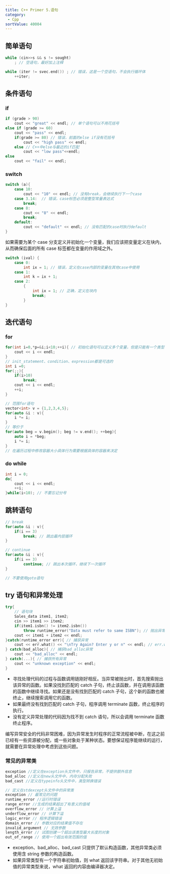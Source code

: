 ```yaml
---
title: C++ Primer 5.语句
category:
 - Cpp
sortValue: 40004
---
```


## 简单语句

```cpp
while (cin>>s && s != sought)
	; // 空语句，最好加上注释

while (iter != svec.end()) ; // 错误，这是一个空语句，不会执行循环体
	++iter;

```

## 条件语句

### if

```cpp
if (grade > 90)
	cout << "great" << endl; // 单个语句可以不用花括号
else if (grade >= 60)
	cout << "pass" << endl;
	if(grade >= 80) // 错误，前面的else if没有花括号
		cout << "high pass" << endl;
	else // C++中else与最近的if匹配
		cout << "low pass"<<endl;
else
	cout << "fail" << endl;
```

### switch

```cpp
switch (a){
	case 10:
		cout << "10" << endl; // 没有break，会继续执行下一个case
	case 3.14:  // 错误，case标签必须是整型常量表达式
		break;
	case 8:
		cout << "8" << endl;
		break;
	default:
		cout << "default" << endl; // 没有匹配的case时执行default
}
```

如果需要为某个 case 分支定义并初始化一个变量，我们应该把变量定义在块内，从而确保后面的所有 case 标签都在变量的作用域之外。

```cpp
switch (ival) {
	case 0:
		int ix = 1; // 错误，定义在case内部的变量在其他case中使用
	case 1:
		int k = ix + 1;
	case 2:
		{
			int ix = 1; // 正确，定义在块内
			break;
		}
}
```

## 迭代语句

### for

```cpp
for(int i=0,*p=&i;i<10;++i){ // 初始化语句可以定义多个变量，但是只能有一个类型说明符
	cout << i << endl;
}
// init_statement、condition、expression都是可选的
int i =0;
for(;;){
	if(i>10)
		break;
	cout << i << endl;
	++i;
}

// 范围for语句
vector<int> v = {1,2,3,4,5};
for(auto &i : v){
	i *= i;
}
// 等价于
for(auto beg = v.begin(); beg != v.end(); ++beg){
	auto i = *beg;
	i *= i;
}
// 在遍历过程中修改容器大小具体行为需要根据具体的容器来决定
```

### do while

```cpp
int i = 0;
do{
	cout << i << endl;
	++i;
}while(i<10); // 不要忘记分号
```

## 跳转语句

```cpp
// break
for(auto &i : v){
	if(i == 3)
		break; // 跳出最内层循环
}

// continue
for(auto &i : v){
	if(i == 3)
		continue; // 跳出本次循环，继续下一次循环
}

// 不要使用goto语句
```

## try 语句和异常处理

```cpp
try{
	// 语句块
	Sales_data item1, item2;
	cin >> item1 >> item2;
	if(item1.isbn() != item2.isbn())
		throw runtime_error("Data must refer to same ISBN"); // 抛出异常
	cout << item1 + item2 << endl;
}catch(runtime_error err){ // 捕获异常
	cout << err.what() << "\nTry Again? Enter y or n" << endl; // err.what()返回异常信息
} catch(bad_alloc){ // 捕获bad_alloc异常
	cout << "bad_alloc" << endl;
} catch(...){ // 捕获所有异常
	cout << "unknown exception" << endl;
}
```

- 寻找处理代码的过程与函数调用链刚好相反。当异常被抛出时，首先搜索抛出该异常的函数。如果没找到匹配的 catch 子句，终止该函数，并在调用该函数的函数中继续寻找。如果还是没有找到匹配的 catch 子句，这个新的函数也被终止，继续搜索调用它的函数。
- 如果最终没有找到匹配的 catch 子句，程序调用 terminate 函数，终止程序的执行。
- 没有定义异常处理的代码因为找不到 catch 语句，所以会调用 terminate 函数终止程序。

编写异常安全的代码非常困难，因为异常发生时程序的正常流程被中断，在这之前已经有一些资源被分配，或一些对象处于某种状态。要想保证程序能继续的运行，就需要在异常处理中考虑到这些问题。

### 常见的异常类

``` cpp
exception //定义在exception头文件中，只报告异常，不提供额外信息
bad_alloc //定义在new头文件中，内存分配失败
bad_cast //定义在typeinfo头文件中，类型转换错误

// 定义在stdexcept头文件中的异常类
exception // 最常见的问题
runtime_error //运行时错误
range_error //生成的结果超出了有意义的值域
overflow_error // 计算上溢
underflow_error // 计算下溢
logic_error // 程序逻辑错误
domain_error // 参数对应的结果值不存在
invalid_argument // 无效参数
length_error // 试图创建一个超出该类型最大长度的对象
out_of_range // 使用一个超出有效范围的值
```

- exception、bad_alloc、bad_cast 只提供了默认构造函数，其他异常类必须使用含 string 参数的构造函数。
- 如果异常类型有一个字符串初始值，则 what 返回该字符串。对于其他无初始值的异常类型来说，what 返回的内容由编译器决定。
